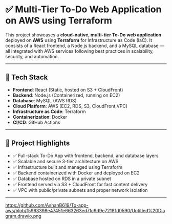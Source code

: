 # ✅ Multi-Tier To-Do Web Application on AWS using Terraform

This project showcases a **cloud-native, multi-tier To-Do web application** deployed on **AWS** using **Terraform** for Infrastructure as Code (IaC). It consists of a React frontend, a Node.js backend, and a MySQL database — all integrated with AWS services following best practices in scalability, security, and automation.

---

## 🚀 Tech Stack

- **Frontend**: React (Static, hosted on S3 + CloudFront)
- **Backend**: Node.js (Containerized, running on EC2)
- **Database**: MySQL (AWS RDS)
- **Cloud Platform**: AWS (EC2, RDS, S3, CloudFront,VPC)
- **Infrastructure as Code**: Terraform
- **Containerization**: Docker
- **CI/CD**: GitHub Actions 

---

## 📌 Project Highlights

- ✅ Full-stack To-Do App with frontend, backend, and database layers
- ✅ Scalable and secure 3-tier architecture on AWS
- ✅ Infrastructure built and managed using Terraform
- ✅ Backend containerized with Docker and deployed on EC2
- ✅ Database hosted on RDS in a private subnet
- ✅ Frontend served via S3 + CloudFront for fast content delivery
- ✅ VPC with public/private subnets and proper network isolation

---


https://github.com/AshanB619/To-app-aws/blob/f5963398e47451e663263ed7fc9d9e72181d0590/Untitled%20Diagram.drawio.png


